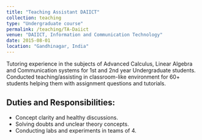 ```yaml
---
title: "Teaching Assistant DAIICT"
collection: teaching
type: "Undergraduate course"
permalink: /teaching/TA-Daiict
venue: "DAIICT, Information and Communication Technology"
date: 2015-08-01
location: "Gandhinagar, India"
---
```


Tutoring experience in the subjects of Advanced Calculus,  Linear Algebra and Communication systems for 1st and 2nd year Undergraduate students. Conducted teaching/assisting in classroom-like environment for 60+ students helping them with assignment questions and tutorials.

Duties and Responsibilities:
------

 * Concept clarity and healthy discussions.
 * Solving doubts and unclear theory concepts.
 * Conducting labs and experiments in teams of 4.
